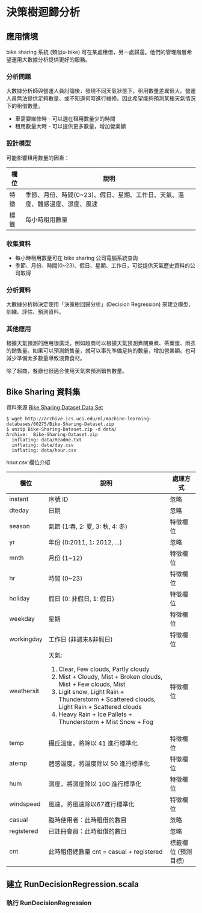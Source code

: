 # 決策樹迴歸分析

## 應用情境
bike sharing 系統 (類似u-bike) 可在某處租借，另一處歸還。他們的管理階層希望運用大數據分析提供更好的服務。

### 分析問題
大數據分析師與營運人員討論後，發現不同天氣狀態下，租用數量差異很大。營運人員無法提供足夠數量、或不知道何時進行維修。因此希望能夠預測某種天氣情況下的租借數量。
- 車需要維修時 - 可以選在租用數量少的時間
- 租用數量大時 - 可以提供更多數量，增加營業額

### 設計模型
可能影響租用數量的因素：

欄位 | 說明
-----|-----
特徵 | 季節、月份、時間(0~23)、假日、星期、工作日、天氣、溫度、體感溫度、濕度、風速
標籤 | 每小時租用數量

### 收集資料
- 每小時租用數量可在 bike sharing 公司電腦系統查詢
- 季節、月份、時間(0~23)、假日、星期、工作日，可從提供天氣歷史資料的公司取得

### 分析資料
大數據分析師決定使用「決策樹回歸分析」(Decision Regression) 來建立模型、訓練、評估、預測資料。

### 其他應用
根據天氣預測的應用很廣泛。例如超商可以根據天氣預測煮關東煮、茶葉蛋、雨衣的銷售量。如果可以預測銷售量，就可以事先準備足夠的數量，增加營業額。也可減少準備太多數量導致浪費食材。

除了超商，餐廳也很適合使用天氣來預測銷售數量。

## Bike Sharing 資料集
資料來源 [Bike Sharing Dataset Data Set](http://archive.ics.uci.edu/ml/datasets/bike+sharing+dataset)

```shell
$ wget http://archive.ics.uci.edu/ml/machine-learning-databases/00275/Bike-Sharing-Dataset.zip
$ unzip Bike-Sharing-Dataset.zip -d data/
Archive:  Bike-Sharing-Dataset.zip
  inflating: data/Readme.txt
  inflating: data/day.csv
  inflating: data/hour.csv
```

hour.csv 欄位介紹

欄位 | 說明 | 處理方式
-----|------|----------
instant     | 序號 ID | 忽略
dteday      | 日期 | 忽略
season      | 氣節 (1:春, 2: 夏, 3: 秋, 4: 冬) | 特徵欄位
yr          | 年份 (0:2011, 1: 2012, ...) | 忽略
mnth        | 月份 (1~12) | 特徵欄位
hr          | 時間 (0~23) | 特徵欄位
holiday     | 假日 (0: 非假日, 1: 假日) | 特徵欄位
weekday     | 星期 | 特徵欄位
workingday  | 工作日 (非週末&非假日) | 特徵欄位
weathersit  | 天氣: <ol><li>Clear, Few clouds, Partly cloudy</li><li>Mist + Cloudy, Mist + Broken clouds, Mist + Few clouds, Mist</li><li>Ligit snow, Light Rain + Thunderstorm + Scattered clouds, Light Rain + Scattered clouds</li><li>Heavy Rain + Ice Pallets + Thunderstorm + Mist Snow + Fog</li></ol> | 特徵欄位
temp        | 攝氏溫度，將除以 41 進行標準化 | 特徵欄位
atemp       | 體感溫度，將溫度除以 50 進行標準化 | 特徵欄位
hum         | 濕度，將濕度除以 100 進行標準化 | 特徵欄位
windspeed   | 風速，將風速除以67進行標準化 | 特徵欄位
casual      | 臨時使用者：此時租借的數目 | 忽略
registered  | 已註冊會員：此時租借的數目 | 忽略
cnt         | 此時租借總數量 cnt = casual + registered | 標籤欄位 (預測目標)

## 建立 RunDecisionRegression.scala

### 執行 RunDecisionRegression
